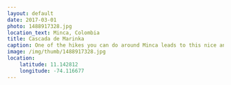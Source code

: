 ```yaml
---
layout: default
date: 2017-03-01
photo: 1488917328.jpg
location_text: Minca, Colombia
title: Cascada de Marinka
caption: One of the hikes you can do around Minca leads to this nice and refreshing waterfall. Just make sure you don't miss it, otherwise you'll just hike hours and hours more.
image: /img/thumb/1488917328.jpg
location:
    latitude: 11.142812
    longitude: -74.116677
---
```

